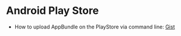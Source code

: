 # Android Play Store

- How to upload AppBundle on the PlayStore via command line: [Gist](https://gist.github.com/Mercandj/e5b71bc652f488b6a31bb6ab9b8cbdff)